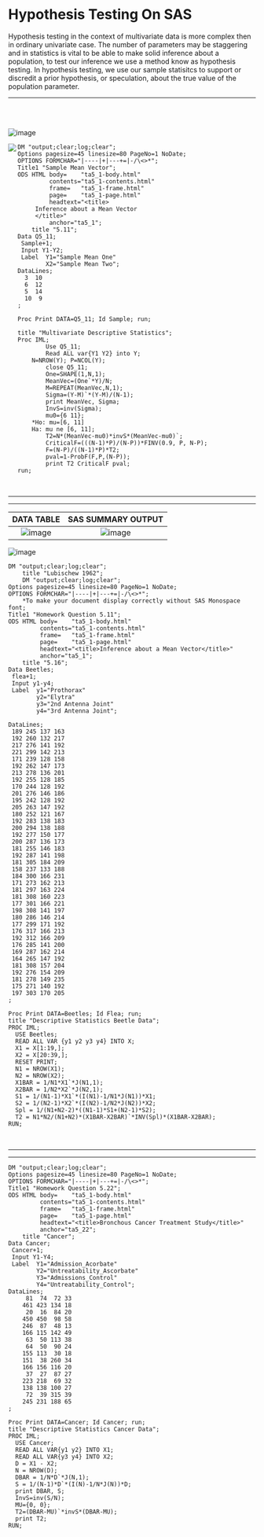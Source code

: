 # Hypothesis Testing On SAS 

Hypothesis testing in the context of multivariate data is more complex then in ordinary univariate case. The number of parameters may be staggering and in statistics is vital to be able to make solid inference about a population, to test our inference we use a method know as hypothesis testing. In hypothesis testing, we use our sample statisitcs to support or discredit a prior hypothesis, or speculation, about the true value of the population parameter.  

************
<br/>
<br/>

![image](https://user-images.githubusercontent.com/45861503/76169457-84f48600-6135-11ea-907b-03c792809c0f.png)



<img src="https://user-images.githubusercontent.com/45861503/76169659-b1a99d00-6137-11ea-952f-1d38fcb0603d.png" align="left">



```SAS
DM "output;clear;log;clear";
Options pagesize=45 linesize=80 PageNo=1 NoDate;
OPTIONS FORMCHAR="|----|+|---+=|-/\<>*"; 
Title1 "Sample Mean Vector";
ODS HTML body=    "ta5_1-body.html" 
         contents="ta5_1-contents.html" 
         frame=   "ta5_1-frame.html" 
         page=    "ta5_1-page.html"
         headtext="<title>
	 Inference about a Mean Vector
	 </title>"
         anchor="ta5_1";
    title "5.11";
Data Q5_11;
 Sample+1;
 Input Y1-Y2;
 Label 	Y1="Sample Mean One"
        X2="Sample Mean Two";
DataLines;
  3  10 
  6  12
  5  14
  10  9    
;

Proc Print DATA=Q5_11; Id Sample; run;    

title "Multivariate Descriptive Statistics";
Proc IML;
        Use Q5_11;
        Read ALL var{Y1 Y2} into Y; 
	N=NROW(Y); P=NCOL(Y);
        close Q5_11;
        One=SHAPE(1,N,1);
        MeanVec=(One`*Y)/N;
        M=REPEAT(MeanVec,N,1); 
        Sigma=(Y-M)`*(Y-M)/(N-1);
        print MeanVec, Sigma; 
        InvS=inv(Sigma);
        mu0={6 11}; 
	*Ho: mu=[6, 11] 
	Ha: mu ne [6, 11];
        T2=N*(MeanVec-mu0)*invS*(MeanVec-mu0)`; 
        CriticalF=(((N-1)*P)/(N-P))*FINV(0.9, P, N-P); 
        F=(N-P)/((N-1)*P)*T2;
        pval=1-ProbF(F,P,(N-P));
        print T2 CriticalF pval;
run;
```




<br/>


**********
**********


DATA TABLE        |    SAS SUMMARY OUTPUT
:-----------------------:|:--------------------------:
![image](https://user-images.githubusercontent.com/45861503/76158013-001e5380-60c6-11ea-8fbb-6ac8f12a7b6a.png)|![image](https://user-images.githubusercontent.com/45861503/76158081-c0a43700-60c6-11ea-9e09-866a0caa2701.png)


![image](https://user-images.githubusercontent.com/45861503/76169708-30063f00-6138-11ea-8dbb-79d29adcbae0.png)

```SAS
DM "output;clear;log;clear";
    title "Lubischew 1962";
    DM "output;clear;log;clear";
Options pagesize=45 linesize=80 PageNo=1 NoDate;
OPTIONS FORMCHAR="|----|+|---+=|-/\<>*"; 
	*To make your document display correctly without SAS Monospace font;
Title1 "Homework Question 5.11";
ODS HTML body=    "ta5_1-body.html" 
         contents="ta5_1-contents.html" 
         frame=   "ta5_1-frame.html" 
         page=    "ta5_1-page.html"
         headtext="<title>Inference about a Mean Vector</title>"
         anchor="ta5_1";
	title "5.16";
Data Beetles;
 flea+1;
 Input y1-y4;
 Label 	y1="Prothorax"
        y2="Elytra"
        y3="2nd Antenna Joint"
        y4="3rd Antenna Joint";
        
DataLines;
 189 245 137 163
 192 260 132 217
 217 276 141 192
 221 299 142 213
 171 239 128 158
 192 262 147 173
 213 278 136 201
 192 255 128 185
 170 244 128 192
 201 276 146 186
 195 242 128 192
 205 263 147 192
 180 252 121 167
 192 283 138 183
 200 294 138 188
 192 277 150 177
 200 287 136 173
 181 255 146 183
 192 287 141 198
 181 305 184 209
 158 237 133 188
 184 300 166 231
 171 273 162 213
 181 297 163 224
 181 308 160 223
 177 301 166 221
 198 308 141 197
 180 286 146 214
 177 299 171 192
 176 317 166 213
 192 312 166 209
 176 285 141 200
 169 287 162 214
 164 265 147 192
 181 308 157 204
 192 276 154 209
 181 278 149 235
 175 271 140 192
 197 303 170 205
;

Proc Print DATA=Beetles; Id Flea; run;
title "Descriptive Statistics Beetle Data";
PROC IML;
  USE Beetles;
  READ ALL VAR {y1 y2 y3 y4} INTO X;
  X1 = X[1:19,];
  X2 = X[20:39,];
  RESET PRINT;
  N1 = NROW(X1);
  N2 = NROW(X2);
  X1BAR = 1/N1*X1`*J(N1,1);
  X2BAR = 1/N2*X2`*J(N2,1);
  S1 = 1/(N1-1)*X1`*(I(N1)-1/N1*J(N1))*X1; 
  S2 = 1/(N2-1)*X2`*(I(N2)-1/N2*J(N2))*X2;    
  Spl = 1/(N1+N2-2)*((N1-1)*S1+(N2-1)*S2);     
  T2 = N1*N2/(N1+N2)*(X1BAR-X2BAR)`*INV(Spl)*(X1BAR-X2BAR);
RUN;
```

<br/>

**********************************
***************************


```SAS
DM "output;clear;log;clear";
Options pagesize=45 linesize=80 PageNo=1 NoDate;
OPTIONS FORMCHAR="|----|+|---+=|-/\<>*"; 
Title1 "Homework Question 5.22";
ODS HTML body=    "ta5_1-body.html" 
         contents="ta5_1-contents.html" 
         frame=   "ta5_1-frame.html" 
         page=    "ta5_1-page.html"
         headtext="<title>Bronchous Cancer Treatment Study</title>"
         anchor="ta5_22";
    title "Cancer";
Data Cancer;
 Cancer+1;
 Input Y1-Y4;
 Label 	Y1="Admission_Acorbate"
        Y2="Untreatability_Ascorbate"
        Y3="Admissions_Control"
        Y4="Untreatability_Control";
DataLines;
     81  74  72 33
    461 423 134 18
     20  16  84 20
    450 450  98 58
    246  87  48 13
    166 115 142 49
     63  50 113 38
     64  50  90 24
    155 113  30 18
    151  38 260 34
    166 156 116 20
     37  27  87 27
    223 218  69 32
    138 138 100 27
     72  39 315 39
    245 231 188 65 
;

Proc Print DATA=Cancer; Id Cancer; run;
title "Descriptive Statistics Cancer Data";
PROC IML;
  USE Cancer;
  READ ALL VAR{y1 y2} INTO X1;
  READ ALL VAR{y3 y4} INTO X2;
  D = X1 - X2;
  N = NROW(D);
  DBAR = 1/N*D`*J(N,1);
  S = 1/(N-1)*D`*(I(N)-1/N*J(N))*D;
  print DBAR, S;
  InvS=inv(S/N);
  MU={0, 0}; 
  T2=(DBAR-MU)`*invS*(DBAR-MU);
  print T2;
RUN;

```
